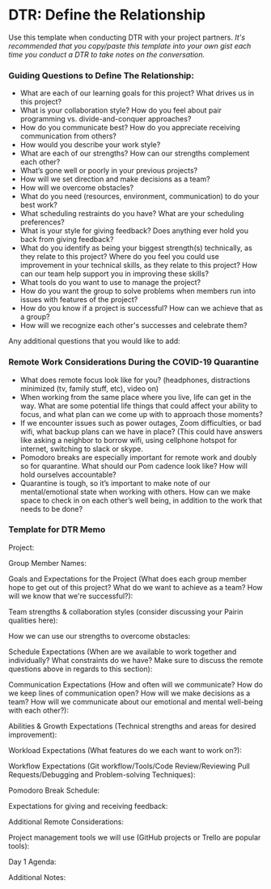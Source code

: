 # DTR: Define the Relationship

Use this template when conducting DTR with your project partners. *It's recommended that you copy/paste this template into your own gist each time you conduct a DTR to take notes on the conversation.* 

### Guiding Questions to Define The Relationship:

* What are each of our learning goals for this project? What drives us in this project?
* What is your collaboration style? How do you feel about pair programming vs. divide-and-conquer approaches?
* How do you communicate best? How do you appreciate receiving communication from others?
* How would you describe your work style?
* What are each of our strengths? How can our strengths complement each other?
* What’s gone well or poorly in your previous projects?
* How will we set direction and make decisions as a team?
* How will we overcome obstacles?
* What do you need (resources, environment, communication) to do your best work?
* What scheduling restraints do you have? What are your scheduling preferences?
* What is your style for giving feedback? Does anything ever hold you back from giving feedback?
* What do you identify as being your biggest strength(s) technically, as they relate to this project? Where do you feel you could use improvement in your technical skills, as they relate to this project? How can our team help support you in improving these skills?
* What tools do you want to use to manage the project?
* How do you want the group to solve problems when members run into issues with features of the project?
* How do you know if a project is successful? How can we achieve that as a group?
* How will we recognize each other's successes and celebrate them?

Any additional questions that you would like to add:

### Remote Work Considerations During the COVID-19 Quarantine
* What does remote focus look like for you? (headphones, distractions minimized (tv, family stuff, etc), video on)
* When working from the same place where you live, life can get in the way. What are some potential life things that could affect your ability to focus, and what plan can we come up with to approach those moments? 
* If we encounter issues such as power outages, Zoom difficulties, or bad wifi, what backup plans can we have in place? (This could have answers like  asking a neighbor to borrow wifi, using cellphone hotspot for internet, switching to slack or skype. 
* Pomodoro breaks are especially important for remote work and doubly so for quarantine. What should our Pom cadence look like? How will hold ourselves accountable?
* Quarantine is tough, so it’s important to make note of our mental/emotional state when working with others. How can we make space to check in on each other’s well being, in addition to the work that needs to be done?

### Template for DTR Memo

Project: 

Group Member Names:

Goals and Expectations for the Project (What does each group member hope to get out of this project? What do we want to achieve as a team? How will we know that we're successful?):
	
Team strengths & collaboration styles (consider discussing your Pairin qualities here):

How we can use our strengths to overcome obstacles:

Schedule Expectations (When are we available to work together and individually? What constraints do we have? Make sure to discuss the remote questions above in regards to this section):

Communication Expectations (How and often will we communicate? How do we keep lines of communication open? How will we make decisions as a team? How will we communicate about our emotional and mental well-being with each other?):

Abilities & Growth Expectations (Technical strengths and areas for desired improvement):

Workload Expectations (What features do we each want to work on?):

Workflow Expectations (Git workflow/Tools/Code Review/Reviewing Pull Requests/Debugging and Problem-solving Techniques): 

Pomodoro Break Schedule:

Expectations for giving and receiving feedback:

Additional Remote Considerations:

Project management tools we will use (GitHub projects or Trello are popular tools):

Day 1 Agenda: 

Additional Notes: